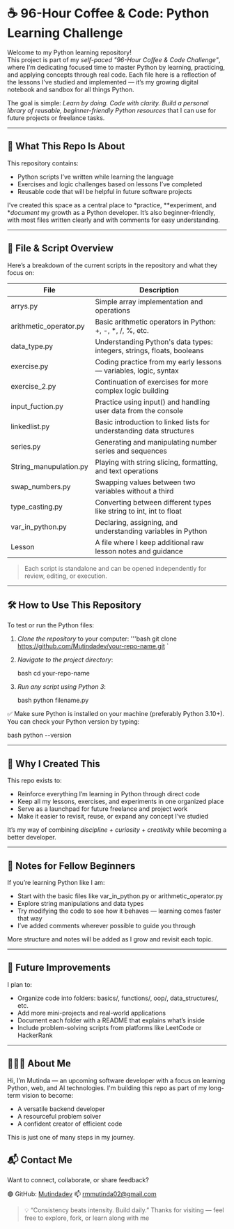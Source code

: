 # ☕ 96-Hour Coffee & Code: Python Learning Challenge

Welcome to my Python learning repository!  
This project is part of my *self-paced "96-Hour Coffee & Code Challenge"*, where I’m dedicating focused time to master Python by learning, practicing, and applying concepts through real code. Each file here is a reflection of the lessons I’ve studied and implemented — it’s my growing digital notebook and sandbox for all things Python.

The goal is simple: *Learn by doing. Code with clarity. Build a personal library of reusable, beginner-friendly Python resources* that I can use for future projects or freelance tasks.

---

## 🚀 What This Repo Is About

This repository contains:
- Python scripts I’ve written while learning the language
- Exercises and logic challenges based on lessons I’ve completed
- Reusable code that will be helpful in future software projects

I’ve created this space as a central place to *practice, **experiment, and **document* my growth as a Python developer. It’s also beginner-friendly, with most files written clearly and with comments for easy understanding.

---

## 📁 File & Script Overview

Here’s a breakdown of the current scripts in the repository and what they focus on:

| File | Description |
|-------|-------------|
| arrys.py | Simple array implementation and operations |
| arithmetic_operator.py | Basic arithmetic operators in Python: +, -, *, /, %, etc. |
| data_type.py | Understanding Python's data types: integers, strings, floats, booleans |
| exercise.py | Coding practice from my early lessons — variables, logic, syntax |
| exercise_2.py | Continuation of exercises for more complex logic building |
| input_fuction.py | Practice using input() and handling user data from the console |
| linkedlist.py | Basic introduction to linked lists for understanding data structures |
| series.py | Generating and manipulating number series and sequences |
| String_manupulation.py | Playing with string slicing, formatting, and text operations |
| swap_numbers.py | Swapping values between two variables without a third |
| type_casting.py | Converting between different types like string to int, int to float |
| var_in_python.py | Declaring, assigning, and understanding variables in Python |
| Lesson | A file where I keep additional raw lesson notes and guidance |

> Each script is standalone and can be opened independently for review, editing, or execution.

---

## 🛠 How to Use This Repository

To test or run the Python files:

1. *Clone the repository* to your computer:
  '''bash
   git clone https://github.com/Mutindadev/your-repo-name.git
`

2. *Navigate to the project directory*:

   bash
   cd your-repo-name
   

3. *Run any script using Python 3*:

   bash
   python filename.py
   

✅ Make sure Python is installed on your machine (preferably Python 3.10+).
You can check your Python version by typing:

bash
python --version


---

## 🌱 Why I Created This

This repo exists to:

* Reinforce everything I’m learning in Python through direct code
* Keep all my lessons, exercises, and experiments in one organized place
* Serve as a launchpad for future freelance and project work
* Make it easier to revisit, reuse, or expand any concept I’ve studied

It’s my way of combining *discipline + curiosity + creativity* while becoming a better developer.

---

## 💬 Notes for Fellow Beginners

If you’re learning Python like I am:

* Start with the basic files like var_in_python.py or arithmetic_operator.py
* Explore string manipulations and data types
* Try modifying the code to see how it behaves — learning comes faster that way
* I’ve added comments wherever possible to guide you through

More structure and notes will be added as I grow and revisit each topic.

---

## 🔭 Future Improvements

I plan to:

* Organize code into folders: basics/, functions/, oop/, data_structures/, etc.
* Add more mini-projects and real-world applications
* Document each folder with a README that explains what’s inside
* Include problem-solving scripts from platforms like LeetCode or HackerRank

---

## 👨🏽‍💻 About Me

Hi, I’m Mutinda — an upcoming software developer with a focus on learning Python, web, and AI technologies.
I'm building this repo as part of my long-term vision to become:

* A versatile backend developer
* A resourceful problem solver
* A confident creator of efficient code

This is just one of many steps in my journey.


## 📬 Contact Me

Want to connect, collaborate, or share feedback?

🟢 GitHub: [Mutindadev](https://github.com/Mutindadev)
📫 rmmutinda02@gmail.com


> 💡 “Consistency beats intensity. Build daily.”
> Thanks for visiting — feel free to explore, fork, or learn along with me
